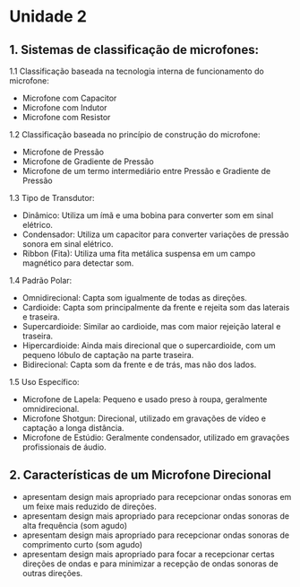 # Unidade 2

## 1. Sistemas de classificação de microfones:

1.1 Classificação baseada na tecnologia interna de funcionamento do microfone:
- Microfone com Capacitor
- Microfone com Indutor
- Microfone com Resistor

1.2 Classificação baseada no princípio de construção do microfone:
- Microfone de Pressão
- Microfone de Gradiente de Pressão
- Microfone de um termo intermediário entre Pressão e Gradiente de Pressão

1.3 Tipo de Transdutor:
- Dinâmico: Utiliza um ímã e uma bobina para converter som em sinal elétrico.
- Condensador: Utiliza um capacitor para converter variações de pressão sonora em sinal elétrico.
- Ribbon (Fita): Utiliza uma fita metálica suspensa em um campo magnético para detectar som.

1.4 Padrão Polar:
- Omnidirecional: Capta som igualmente de todas as direções.
- Cardioide: Capta som principalmente da frente e rejeita som das laterais e traseira.
- Supercardioide: Similar ao cardioide, mas com maior rejeição lateral e traseira.
- Hipercardioide: Ainda mais direcional que o supercardioide, com um pequeno lóbulo de captação na parte traseira.
- Bidirecional: Capta som da frente e de trás, mas não dos lados.

1.5 Uso Específico:
- Microfone de Lapela: Pequeno e usado preso à roupa, geralmente omnidirecional.
- Microfone Shotgun: Direcional, utilizado em gravações de vídeo e captação a longa distância.
- Microfone de Estúdio: Geralmente condensador, utilizado em gravações profissionais de áudio.

## 2. Características de um Microfone Direcional
- apresentam design mais apropriado para recepcionar ondas sonoras em um feixe mais reduzido de direções.
- apresentam design mais apropriado para recepcionar ondas sonoras de alta frequência (som agudo)
- apresentam design mais apropriado para recepcionar ondas sonoras de comprimento curto (som agudo)
- apresentam design mais apropriado para focar a recepcionar certas direções de ondas e para minimizar a recepção de ondas sonoras de outras direções.

